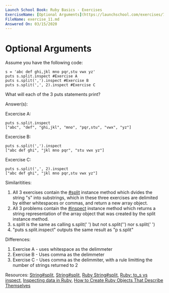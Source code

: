 ```yaml
---
Launch School Book: Ruby Basics - Exercises
ExerciseName: [Optional Arguments](https://launchschool.com/exercises/7a8f47f00)
FileName: exercise_11.md
Answered On: 03/15/2020
---
```


# Optional Arguments

Assume you have the following code:

```
s = 'abc def ghi,jkl mno pqr,stu vwx yz'
puts s.split.inspect #Exercise A
puts s.split(',').inspect #Exercise B
puts s.split(',', 2).inspect #Exercise C
```
What will each of the 3 puts statements print?

Answer(s): 

Excercise A:
```
puts s.split.inspect
["abc", "def", "ghi,jkl", "mno", "pqr,stu", "vwx", "yz"]
```

Excercise B:
```
puts s.split(',').inspect 
["abc def ghi", "jkl mno pqr", "stu vwx yz"]
```

Excercise C:
```
puts s.split(',', 2).inspect
["abc def ghi", "jkl mno pqr,stu vwx yz"]
```

Similaritities: 
1. All 3 exercises contain the 
[#split](https://ruby-doc.org/core-2.7.0/String.html#method-i-split) 
instance method which dvides the string "s" into substrings, which in these 
three exercises are delimited by either whitespaces or commas, and return 
a new array object.
2. All 3 problems contain the 
[#inspect](https://ruby-doc.org/core-2.7.0/String.html#method-i-inspect) 
instance method which returns a string representation of the array object
that was created by the split instance method.
3. s.split is the same as calling s.split(' ') but not s.split('') nor s.split('   ')
4. "puts s.split.inspect" outputs the same result as "p s.split" 

Differences:
1. Exercise A - uses whitespace as the delimmeter
2. Exercise B - Uses comma as the delimmeter
3. Exercise C - Uses comma as the delimmiter, with a rule limitting the number
of strings returned to 2

Resources: 
[String#split](https://ruby-doc.org/core-2.7.0/String.html#method-i-split),
[String#split](https://ruby-doc.org/core-2.7.0/String.html#method-i-inspect),
[Ruby String#split](https://spin.atomicobject.com/2007/11/01/ruby-string-split/),
[Ruby: to_s vs inspect](https://medium.com/rubycademy/display-complex-objects-d897be936ae0),
[Inspecting data in Ruby](https://blog.appsignal.com/2018/02/21/inspecting-data-in-ruby.html), 
[How to Create Ruby Objects That Describe Themselves](https://www.rubyguides.com/2018/12/ruby-inspect-method/)
